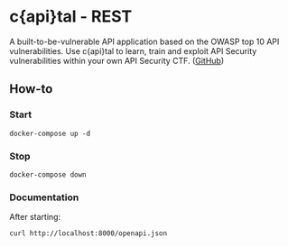 c{api}tal - REST
================

A built-to-be-vulnerable API application based on the OWASP top 10 API
vulnerabilities. Use c{api}tal to learn, train and exploit API Security
vulnerabilities within your own API Security CTF. ([GitHub][1])

## How-to

### Start

```
docker-compose up -d
```

### Stop

```
docker-compose down
```

### Documentation

After starting:

```
curl http://localhost:8000/openapi.json
```

[1]: https://github.com/Checkmarx/capital
